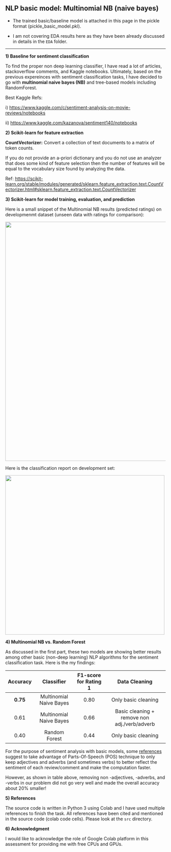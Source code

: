 ## NLP basic model: Multinomial NB (naive bayes)

- The trained basic/baseline model is attached in this page in the pickle format (pickle_basic_model.pkl).

- I am not covering EDA results here as they have been already discussed in details in the `EDA` folder.

------------------------

**1) Baseline for sentiment classification**

To find the proper non deep learning classifier, I have read a lot of articles, stackoverflow comments, and Kaggle notebooks. Ultimately, based on the previous expereinces with sentiment classification tasks, I have decided to go with **multinomial naive bayes (NB)** and tree-based models including RandomForest. 

Best Kaggle Refs:

i) https://www.kaggle.com/c/sentiment-analysis-on-movie-reviews/notebooks

ii) https://www.kaggle.com/kazanova/sentiment140/notebooks


**2) Scikit-learn for feature extraction**

**CountVectorizer:** Convert a collection of text documents to a matrix of token counts.

If you do not provide an a-priori dictionary and you do not use an analyzer that does some kind of feature selection then the number of features will be equal to the vocabulary size found by analyzing the data.

Ref: https://scikit-learn.org/stable/modules/generated/sklearn.feature_extraction.text.CountVectorizer.html#sklearn.feature_extraction.text.CountVectorizer


**3) Scikit-learn for model training, evaluation, and prediction**

Here is a small snippet of the Multinomial NB results (predicted ratings) on developmenmt dataset (unseen data with ratings for comparison):

<img src="https://github.com/Mehrdad93/Chata-assessment/blob/main/result/basic/image/basic_result.png" width="750"/>

Here is the classification report on development set:

<img src="https://github.com/Mehrdad93/Chata-assessment/blob/main/result/basic/image/basic_model_report.png" width="500"/>

**4) Multinomial NB vs. Random Forest**

As discussed in the first part, these two models are showing better results among other basic (non-deep learning) NLP algorithms for the sentiment classification task. Here is the my findings:

| Accuracy | Classifier | F1-score for Rating 1 | Data Cleaning |
| :-----: | :--------: | :----: | :-------: | 
| **0.75** | Multinomial Naive Bayes | 0.80 | Only basic cleaning |
| 0.61 | Multinomial Naive Bayes | 0.66 | Basic cleaning + remove non adj./verb/adverb |
| 0.40 | Random Forest | 0.44 | Only basic cleaning |

For the purpose of sentiment analysis with basic models, some [references](https://www.kaggle.com/neokaixiang89/using-pos-tag-to-aid-textual-data-pre-processing) suggest to take advantage of Parts-Of-Speech (POS) technique to only keep adjectives and adverbs (and sometimes verbs) to better reflect the sentiment of each review/comment and make the computation faster.

However, as shown in table above, removing non -adjectives, -adverbs, and -verbs in our problem did not go very well and made the overall accuracy about 20% smaller!

**5) References**

The source code is written in Python 3 using Colab and I have used multiple references to finish the task. All references have been cited and mentioned in  the source code (colab code cells). Please look at the `src` directory. 

**6) Acknowledgment**

I would like to acknowledge the role of Google Colab platform in this assessment for providing me with free CPUs and GPUs.
